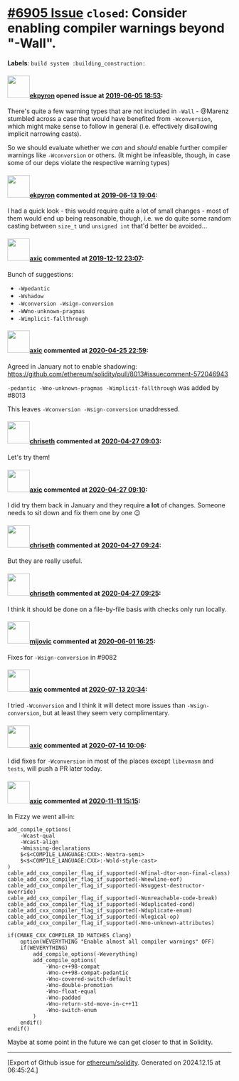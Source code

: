 # [\#6905 Issue](https://github.com/ethereum/solidity/issues/6905) `closed`: Consider enabling compiler warnings beyond "-Wall".
**Labels**: `build system :building_construction:`


#### <img src="https://avatars.githubusercontent.com/u/1347491?v=4" width="50">[ekpyron](https://github.com/ekpyron) opened issue at [2019-06-05 18:53](https://github.com/ethereum/solidity/issues/6905):

There's quite a few warning types that are not included in ``-Wall`` - @Marenz stumbled across a case that would have benefited from ``-Wconversion``, which might make sense to follow in general (i.e. effectively disallowing implicit narrowing casts).

So we should evaluate whether we *can* and *should* enable further compiler warnings like ``-Wconversion`` or others. (It might be infeasible, though, in case some of our deps violate the respective warning types)

#### <img src="https://avatars.githubusercontent.com/u/1347491?v=4" width="50">[ekpyron](https://github.com/ekpyron) commented at [2019-06-13 19:04](https://github.com/ethereum/solidity/issues/6905#issuecomment-501838728):

I had a quick look - this would require quite a lot of small changes - most of them would end up being reasonable, though, i.e. we do quite some random casting between ``size_t`` und ``unsigned int`` that'd better be avoided...

#### <img src="https://avatars.githubusercontent.com/u/20340?v=4" width="50">[axic](https://github.com/axic) commented at [2019-12-12 23:07](https://github.com/ethereum/solidity/issues/6905#issuecomment-565227264):

Bunch of suggestions:
- `-Wpedantic`
- `-Wshadow`
- `-Wconversion -Wsign-conversion`
- `-WWno-unknown-pragmas`
- `-Wimplicit-fallthrough`

#### <img src="https://avatars.githubusercontent.com/u/20340?v=4" width="50">[axic](https://github.com/axic) commented at [2020-04-25 22:59](https://github.com/ethereum/solidity/issues/6905#issuecomment-619451668):

Agreed in January not to enable shadowing: https://github.com/ethereum/solidity/pull/8013#issuecomment-572046943

`-pedantic -Wno-unknown-pragmas -Wimplicit-fallthrough` was added by #8013

This leaves `-Wconversion -Wsign-conversion` unaddressed.

#### <img src="https://avatars.githubusercontent.com/u/9073706?v=4" width="50">[chriseth](https://github.com/chriseth) commented at [2020-04-27 09:03](https://github.com/ethereum/solidity/issues/6905#issuecomment-619839831):

Let's try them!

#### <img src="https://avatars.githubusercontent.com/u/20340?v=4" width="50">[axic](https://github.com/axic) commented at [2020-04-27 09:10](https://github.com/ethereum/solidity/issues/6905#issuecomment-619843757):

I did try them back in January and they require **a lot** of changes. Someone needs to sit down and fix them one by one :wink:

#### <img src="https://avatars.githubusercontent.com/u/9073706?v=4" width="50">[chriseth](https://github.com/chriseth) commented at [2020-04-27 09:24](https://github.com/ethereum/solidity/issues/6905#issuecomment-619852979):

But they are really useful.

#### <img src="https://avatars.githubusercontent.com/u/9073706?v=4" width="50">[chriseth](https://github.com/chriseth) commented at [2020-04-27 09:25](https://github.com/ethereum/solidity/issues/6905#issuecomment-619853197):

I think it should be done on a file-by-file basis with checks only run locally.

#### <img src="https://avatars.githubusercontent.com/u/23421619?u=50068b46fd9aafcb2b59c0d93b9eb49692ba9c66&v=4" width="50">[mijovic](https://github.com/mijovic) commented at [2020-06-01 16:25](https://github.com/ethereum/solidity/issues/6905#issuecomment-636968999):

Fixes for `-Wsign-conversion` in #9082

#### <img src="https://avatars.githubusercontent.com/u/20340?v=4" width="50">[axic](https://github.com/axic) commented at [2020-07-13 20:34](https://github.com/ethereum/solidity/issues/6905#issuecomment-657779716):

I tried `-Wconversion` and I think it will detect more issues than `-Wsign-conversion`, but at least they seem very complimentary.

#### <img src="https://avatars.githubusercontent.com/u/20340?v=4" width="50">[axic](https://github.com/axic) commented at [2020-07-14 10:06](https://github.com/ethereum/solidity/issues/6905#issuecomment-658093753):

I did fixes for `-Wconversion` in most of the places except `libevmasm` and `tests`, will push a PR later today.

#### <img src="https://avatars.githubusercontent.com/u/20340?v=4" width="50">[axic](https://github.com/axic) commented at [2020-11-11 15:15](https://github.com/ethereum/solidity/issues/6905#issuecomment-725480130):

In Fizzy we went all-in:
```
add_compile_options(
    -Wcast-qual
    -Wcast-align
    -Wmissing-declarations
    $<$<COMPILE_LANGUAGE:CXX>:-Wextra-semi>
    $<$<COMPILE_LANGUAGE:CXX>:-Wold-style-cast>
)
cable_add_cxx_compiler_flag_if_supported(-Wfinal-dtor-non-final-class)
cable_add_cxx_compiler_flag_if_supported(-Wnewline-eof)
cable_add_cxx_compiler_flag_if_supported(-Wsuggest-destructor-override)
cable_add_cxx_compiler_flag_if_supported(-Wunreachable-code-break)
cable_add_cxx_compiler_flag_if_supported(-Wduplicated-cond)
cable_add_cxx_compiler_flag_if_supported(-Wduplicate-enum)
cable_add_cxx_compiler_flag_if_supported(-Wlogical-op)
cable_add_cxx_compiler_flag_if_supported(-Wno-unknown-attributes)

if(CMAKE_CXX_COMPILER_ID MATCHES Clang)
    option(WEVERYTHING "Enable almost all compiler warnings" OFF)
    if(WEVERYTHING)
        add_compile_options(-Weverything)
        add_compile_options(
            -Wno-c++98-compat
            -Wno-c++98-compat-pedantic
            -Wno-covered-switch-default
            -Wno-double-promotion
            -Wno-float-equal
            -Wno-padded
            -Wno-return-std-move-in-c++11
            -Wno-switch-enum
        )
    endif()
endif()
```

Maybe at some point in the future we can get closer to that in Solidity.


-------------------------------------------------------------------------------



[Export of Github issue for [ethereum/solidity](https://github.com/ethereum/solidity). Generated on 2024.12.15 at 06:45:24.]
